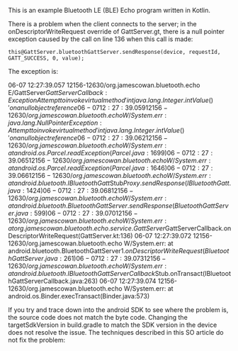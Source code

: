 
This is an example Bluetooth LE (BLE) Echo program written in Kotlin.

There is a problem when the client connects to the server; in the onDescriptorWriteRequest override of GattServer.gt, there is a null pointer exception caused by the call on line 136 when this call is made:

    this@GattServer.bluetoothGattServer.sendResponse(device, requestId, GATT_SUCCESS, 0, value);

The exception is:

06-07 12:27:39.057 12156-12630/org.jamescowan.bluetooth.echo E/GattServer$GattServerCallback: Exception Attempt to invoke virtual method 'int java.lang.Integer.intValue()' on a null object reference
06-07 12:27:39.059 12156-12630/org.jamescowan.bluetooth.echo W/System.err: java.lang.NullPointerException: Attempt to invoke virtual method 'int java.lang.Integer.intValue()' on a null object reference
06-07 12:27:39.062 12156-12630/org.jamescowan.bluetooth.echo W/System.err:     at android.os.Parcel.readException(Parcel.java:1699)
06-07 12:27:39.065 12156-12630/org.jamescowan.bluetooth.echo W/System.err:     at android.os.Parcel.readException(Parcel.java:1646)
06-07 12:27:39.066 12156-12630/org.jamescowan.bluetooth.echo W/System.err:     at android.bluetooth.IBluetoothGatt$Stub$Proxy.sendResponse(IBluetoothGatt.java:1424)
06-07 12:27:39.068 12156-12630/org.jamescowan.bluetooth.echo W/System.err:     at android.bluetooth.BluetoothGattServer.sendResponse(BluetoothGattServer.java:599)
06-07 12:27:39.070 12156-12630/org.jamescowan.bluetooth.echo W/System.err:     at org.jamescowan.bluetooth.echo.service.GattServer$GattServerCallback.onDescriptorWriteRequest(GattServer.kt:136)
06-07 12:27:39.072 12156-12630/org.jamescowan.bluetooth.echo W/System.err:     at android.bluetooth.BluetoothGattServer$1.onDescriptorWriteRequest(BluetoothGattServer.java:261)
06-07 12:27:39.073 12156-12630/org.jamescowan.bluetooth.echo W/System.err:     at android.bluetooth.IBluetoothGattServerCallback$Stub.onTransact(IBluetoothGattServerCallback.java:263)
06-07 12:27:39.074 12156-12630/org.jamescowan.bluetooth.echo W/System.err:     at android.os.Binder.execTransact(Binder.java:573)

If you try and trace down into the android SDK to see where the problem is, the source code does not match the byte code. Changing the targetSdkVersion in build.gradle to match the SDK version in the device does not resolve the issue. The techniques described in this SO article do not fix the problem:

